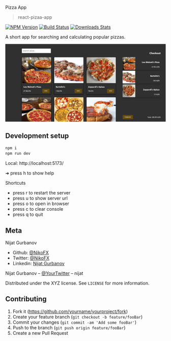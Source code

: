 Pizza App
> react-pizaa-app

[![NPM Version][npm-image]][npm-url]
[![Build Status][travis-image]][travis-url]
[![Downloads Stats][npm-downloads]][npm-url]

A short app for searching and calculating popular pizzas.

![](header.png)

## Development setup

```sh
npm i
npm run dev
```
Local:   http://localhost:5173/

➜  press h to show help

  Shortcuts
 - press r to restart the server
 - press u to show server url
 - press o to open in browser
 - press c to clear console
 - press q to quit

## Meta

 Nijat Gurbanov

- Github: [@NikoFX](https://github.com/NikoFX)
- Twitter: [@NikoFX](https://twitter.com/raminmammadzada)
- Linkedin: [Nijat Gurbanov](https://www.linkedin.com/in/nijatgurbanov-dev/)

Nijat Gurbanov – [@YourTwitter](https://twitter.com/dbader_org) – nijat

Distributed under the XYZ license. See ``LICENSE`` for more information.


## Contributing

1. Fork it (<https://github.com/yourname/yourproject/fork>)
2. Create your feature branch (`git checkout -b feature/fooBar`)
3. Commit your changes (`git commit -am 'Add some fooBar'`)
4. Push to the branch (`git push origin feature/fooBar`)
5. Create a new Pull Request

<!-- Markdown link & img dfn's -->
[npm-image]: https://img.shields.io/npm/v/datadog-metrics.svg?style=flat-square
[npm-url]: https://npmjs.org/package/datadog-metrics
[npm-downloads]: https://img.shields.io/npm/dm/datadog-metrics.svg?style=flat-square
[travis-image]: https://img.shields.io/travis/dbader/node-datadog-metrics/master.svg?style=flat-square
[travis-url]: https://travis-ci.org/dbader/node-datadog-metrics
[wiki]: https://github.com/yourname/yourproject/wiki
